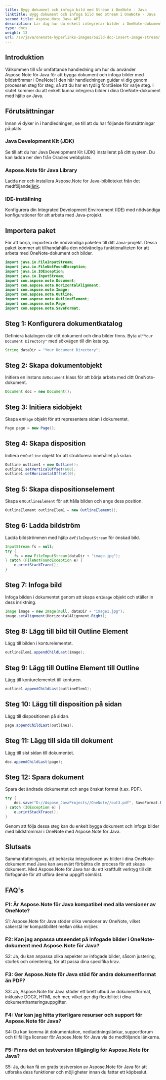 ```yaml
---
title: Bygg dokument och infoga bild med Stream i OneNote - Java
linktitle: Bygg dokument och infoga bild med Stream i OneNote - Java
second_title: Aspose.Note Java API
description: Lär dig hur du enkelt integrerar bilder i OneNote-dokument med Aspose.Note för Java. Steg-för-steg handledning för Java-utvecklare.
type: docs
weight: 13
url: /sv/java/onenote-hyperlinks-images/build-doc-insert-image-stream/
---
```

## Introduktion

Välkommen till vår omfattande handledning om hur du använder Aspose.Note för Java för att bygga dokument och infoga bilder med bildströmmar i OneNote! I den här handledningen guidar vi dig genom processen steg för steg, så att du har en tydlig förståelse för varje steg. I slutet kommer du att enkelt kunna integrera bilder i dina OneNote-dokument med hjälp av Java.

## Förutsättningar

Innan vi dyker in i handledningen, se till att du har följande förutsättningar på plats:

### Java Development Kit (JDK)

Se till att du har Java Development Kit (JDK) installerat på ditt system. Du kan ladda ner den från Oracles webbplats.

### Aspose.Note för Java Library

 Ladda ner och installera Aspose.Note for Java-biblioteket från det medföljande[länk](https://releases.aspose.com/note/java/).

### IDE-inställning

Konfigurera din Integrated Development Environment (IDE) med nödvändiga konfigurationer för att arbeta med Java-projekt.

## Importera paket

För att börja, importera de nödvändiga paketen till ditt Java-projekt. Dessa paket kommer att tillhandahålla den nödvändiga funktionaliteten för att arbeta med OneNote-dokument och bilder.

```java
import java.io.FileInputStream;
import java.io.FileNotFoundException;
import java.io.IOException;
import java.io.InputStream;
import com.aspose.note.Document;
import com.aspose.note.HorizontalAlignment;
import com.aspose.note.Image;
import com.aspose.note.Outline;
import com.aspose.note.OutlineElement;
import com.aspose.note.Page;
import com.aspose.note.SaveFormat;
```

## Steg 1: Konfigurera dokumentkatalog

 Definiera katalogen där ditt dokument och dina bilder finns. Byta ut`"Your Document Directory"` med sökvägen till din katalog.

```java
String dataDir = "Your Document Directory";
```

## Steg 2: Skapa dokumentobjekt

 Initiera en instans av`Document` klass för att börja arbeta med ditt OneNote-dokument.

```java
Document doc = new Document();
```

## Steg 3: Initiera sidobjekt

 Skapa en`Page` objekt för att representera sidan i dokumentet.

```java
Page page = new Page();
```

## Steg 4: Skapa disposition

 Initiera en`Outline` objekt för att strukturera innehållet på sidan.

```java
Outline outline1 = new Outline();
outline1.setVerticalOffset(600);
outline1.setHorizontalOffset(0);
```

## Steg 5: Skapa dispositionselement

 Skapa en`OutlineElement` för att hålla bilden och ange dess position.

```java
OutlineElement outlineElem1 = new OutlineElement();
```

## Steg 6: Ladda bildström

 Ladda bildströmmen med hjälp av`FileInputStream` för önskad bild.

```java
InputStream fs = null;
try {
    fs = new FileInputStream(dataDir + "image.jpg");
} catch (FileNotFoundException e) {
    e.printStackTrace();
}
```

## Steg 7: Infoga bild

 Infoga bilden i dokumentet genom att skapa en`Image` objekt och ställer in dess inriktning.

```java
Image image = new Image(null, dataDir + "image1.jpg");
image.setAlignment(HorizontalAlignment.Right);
```

## Steg 8: Lägg till bild till Outline Element

Lägg till bilden i konturelementet.

```java
outlineElem1.appendChildLast(image);
```

## Steg 9: Lägg till Outline Element till Outline

Lägg till konturelementet till konturen.

```java
outline1.appendChildLast(outlineElem1);
```

## Steg 10: Lägg till disposition på sidan

Lägg till dispositionen på sidan.

```java
page.appendChildLast(outline1);
```

## Steg 11: Lägg till sida till dokument

Lägg till sist sidan till dokumentet.

```java
doc.appendChildLast(page);
```

## Steg 12: Spara dokument

Spara det ändrade dokumentet och ange önskat format (t.ex. PDF).

```java
try {
    doc.save("D://Aspose_JavaProjects//OneNote//out3.pdf", SaveFormat.Pdf);
} catch (IOException e) {
    e.printStackTrace();
}
```

Genom att följa dessa steg kan du enkelt bygga dokument och infoga bilder med bildströmmar i OneNote med Aspose.Note för Java.

## Slutsats

Sammanfattningsvis, att behärska integrationen av bilder i dina OneNote-dokument med Java kan avsevärt förbättra din process för att skapa dokument. Med Aspose.Note för Java har du ett kraftfullt verktyg till ditt förfogande för att utföra denna uppgift sömlöst.

## FAQ's

### F1: Är Aspose.Note för Java kompatibel med alla versioner av OneNote?

S1: Aspose.Note för Java stöder olika versioner av OneNote, vilket säkerställer kompatibilitet mellan olika miljöer.

### F2: Kan jag anpassa utseendet på infogade bilder i OneNote-dokument med Aspose.Note för Java?

S2: Ja, du kan anpassa olika aspekter av infogade bilder, såsom justering, storlek och orientering, för att passa dina specifika krav.

### F3: Ger Aspose.Note för Java stöd för andra dokumentformat än PDF?

S3: Ja, Aspose.Note för Java stöder ett brett utbud av dokumentformat, inklusive DOCX, HTML och mer, vilket ger dig flexibilitet i dina dokumenthanteringsuppgifter.

### F4: Var kan jag hitta ytterligare resurser och support för Aspose.Note för Java?

S4: Du kan komma åt dokumentation, nedladdningslänkar, supportforum och tillfälliga licenser för Aspose.Note för Java via de medföljande länkarna.

### F5: Finns det en testversion tillgänglig för Aspose.Note för Java?

S5: Ja, du kan få en gratis testversion av Aspose.Note för Java för att utforska dess funktioner och möjligheter innan du fattar ett köpbeslut.
